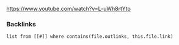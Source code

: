 https://www.youtube.com/watch?v=L-uWh8rtYto

### Backlinks
```dataview 
list from [[#]] where contains(file.outlinks, this.file.link)
```
